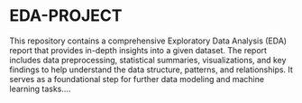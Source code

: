 # EDA-PROJECT
This repository contains a comprehensive Exploratory Data Analysis (EDA) report that provides in-depth insights into a given dataset. The report includes data preprocessing, statistical summaries, visualizations, and key findings to help understand the data structure, patterns, and relationships. It serves as a foundational step for further data modeling and machine learning tasks....
